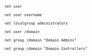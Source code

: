 ```
net user
```

```
net user username
```

```
net localgroup administrators
```

```
net user /domain
```

```
net group /domain "Domain Admins"
```

```
net group /domain "Domain Controllers"
```


